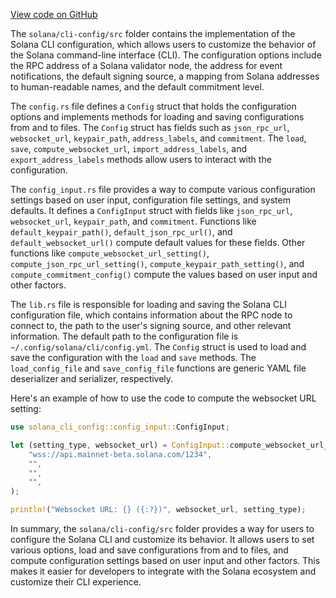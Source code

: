 [View code on GitHub](https://github.com/solana-labs/solana/tree/master/na/cli-config/src)

The `solana/cli-config/src` folder contains the implementation of the Solana CLI configuration, which allows users to customize the behavior of the Solana command-line interface (CLI). The configuration options include the RPC address of a Solana validator node, the address for event notifications, the default signing source, a mapping from Solana addresses to human-readable names, and the default commitment level.

The `config.rs` file defines a `Config` struct that holds the configuration options and implements methods for loading and saving configurations from and to files. The `Config` struct has fields such as `json_rpc_url`, `websocket_url`, `keypair_path`, `address_labels`, and `commitment`. The `load`, `save`, `compute_websocket_url`, `import_address_labels`, and `export_address_labels` methods allow users to interact with the configuration.

The `config_input.rs` file provides a way to compute various configuration settings based on user input, configuration file settings, and system defaults. It defines a `ConfigInput` struct with fields like `json_rpc_url`, `websocket_url`, `keypair_path`, and `commitment`. Functions like `default_keypair_path()`, `default_json_rpc_url()`, and `default_websocket_url()` compute default values for these fields. Other functions like `compute_websocket_url_setting()`, `compute_json_rpc_url_setting()`, `compute_keypair_path_setting()`, and `compute_commitment_config()` compute the values based on user input and other factors.

The `lib.rs` file is responsible for loading and saving the Solana CLI configuration file, which contains information about the RPC node to connect to, the path to the user's signing source, and other relevant information. The default path to the configuration file is `~/.config/solana/cli/config.yml`. The `Config` struct is used to load and save the configuration with the `load` and `save` methods. The `load_config_file` and `save_config_file` functions are generic YAML file deserializer and serializer, respectively.

Here's an example of how to use the code to compute the websocket URL setting:

```rust
use solana_cli_config::config_input::ConfigInput;

let (setting_type, websocket_url) = ConfigInput::compute_websocket_url_setting(
    "wss://api.mainnet-beta.solana.com/1234",
    "",
    "",
    "",
);

println!("Websocket URL: {} ({:?})", websocket_url, setting_type);
```

In summary, the `solana/cli-config/src` folder provides a way for users to configure the Solana CLI and customize its behavior. It allows users to set various options, load and save configurations from and to files, and compute configuration settings based on user input and other factors. This makes it easier for developers to integrate with the Solana ecosystem and customize their CLI experience.
